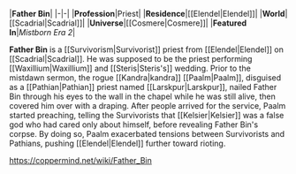 |**Father Bin**|
|-|-|
|**Profession**|Priest|
|**Residence**|[[Elendel\|Elendel]]|
|**World**|[[Scadrial\|Scadrial]]|
|**Universe**|[[Cosmere\|Cosmere]]|
|**Featured In**|*Mistborn Era 2*|

**Father Bin** is a [[Survivorism\|Survivorist]] priest from [[Elendel\|Elendel]] on [[Scadrial\|Scadrial]]. He was supposed to be the priest performing [[Waxillium\|Waxillium]] and [[Steris\|Steris's]] wedding.
Prior to the mistdawn sermon, the rogue [[Kandra\|kandra]] [[Paalm\|Paalm]], disguised as a [[Pathian\|Pathian]] priest named [[Larskpur\|Larskpur]], nailed Father Bin through his eyes to the wall in the chapel while he was still alive, then covered him over with a draping. After people arrived for the service, Paalm started preaching, telling the Survivorists that [[Kelsier\|Kelsier]] was a false god who had cared only about himself, before revealing Father Bin's corpse. By doing so, Paalm exacerbated tensions between Survivorists and Pathians, pushing [[Elendel\|Elendel]] further toward rioting.



https://coppermind.net/wiki/Father_Bin